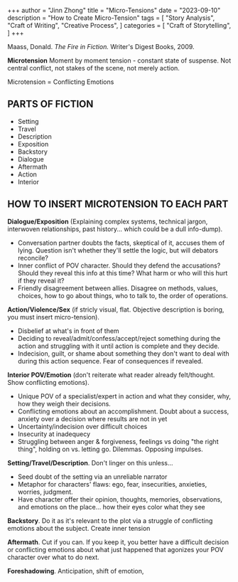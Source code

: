 +++
author = "Jinn Zhong"
title = "Micro-Tensions"
date = "2023-09-10"
description = "How to Create Micro-Tension"
tags = [
    "Story Analysis",
    "Craft of Writing",
    "Creative Process",
]
categories = [
    "Craft of Storytelling",
]
+++

Maass, Donald. _The Fire in Fiction._ Writer's Digest Books, 2009.

**Microtension** Moment by moment tension - constant state of suspense. Not central conflict, not stakes of the scene, not merely action.

Microtension = Conflicting Emotions

## PARTS OF FICTION
* Setting
* Travel
* Description
* Exposition
* Backstory
* Dialogue
* Aftermath
* Action
* Interior

## HOW TO INSERT MICROTENSION TO EACH PART

**Dialogue/Exposition** (Explaining complex systems, technical jargon, interwoven relationships, past history... which could be a dull info-dump).
* Conversation partner doubts the facts, skeptical of it, accuses them of lying. Question isn't whether they'll settle the logic, but will debators reconcile?
* Inner conflict of POV character. Should they defend the accusations? Should they reveal this info at this time? What harm or who will this hurt if they reveal it?
* Friendly disagreement between allies. Disagree on methods, values, choices, how to go about things, who to talk to, the order of operations.

**Action/Violence/Sex** (if stricly visual, flat. Objective description is boring, you must insert micro-tension).
* Disbelief at what's in front of them
* Deciding to reveal/admit/confess/accept/reject something during the action and struggling with it until action is complete and they decide.
* Indecision, guilt, or shame about something they don't want to deal with during this action sequence. Fear of consequences if revealed.

**Interior POV/Emotion** (don't reiterate what reader already felt/thought. Show conflicting emotions).
* Unique POV of a specialist/expert in action and what they consider, why, how they weigh their decisions.
* Conflicting emotions about an accomplishment. Doubt about a success, anxiety over a decision where results are not in yet 
* Uncertainty/indecision over difficult choices
* Insecurity at inadequecy
* Struggling between anger & forgiveness, feelings vs doing "the right thing", holding on vs. letting go. Dilemmas. Opposing impulses.

**Setting/Travel/Description**. Don't linger on this unless...
* Seed doubt of the setting via an unreliable narrator
* Metaphor for characters' flaws: ego, fear, insecurities, anxieties, worries, judgment.
* Have character offer their opinion, thoughts, memories, observations, and emotions on the place... how their eyes color what they see

**Backstory**. Do it as it's relevant to the plot via a struggle of conflicting emotions about the subject. Create inner tension

**Aftermath**. Cut if you can. If you keep it, you better have a difficult decision or conflicting emotions about what just happened that agonizes your POV character over what to do next.

**Foreshadowing**. Anticipation, shift of emotion,
